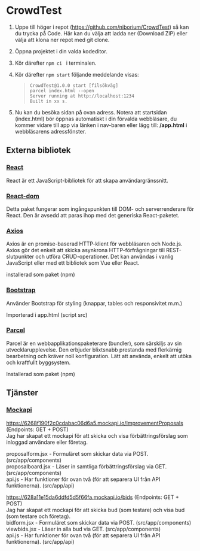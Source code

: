 # CrowdTest

1. Uppe till höger i repot (https://github.com/niborium/CrowdTest) så kan du trycka på Code. Här kan du välja att ladda ner (Download ZIP) eller välja att klona ner repot med git clone.
2. Öppna projektet i din valda kodeditor.
3. Kör därefter `npm ci ` i terminalen.
4. Kör därefter `npm start` följande meddelande visas:

   > ```
   > CrowdTest@1.0.0 start [filsökväg]
   > parcel index.html --open
   > Server running at http://localhost:1234
   > Built in xx s.
   > ```

5. Nu kan du besöka sidan på ovan adress. Notera att startsidan (index.html) bör öppnas automatiskt i din förvalda webbläsare, du kommer vidare till app via länken i nav-baren eller lägg till: **/app.html** i webbläsarens adressfönster.

## Externa bibliotek

### [React](https://www.npmjs.com/package/react)

React är ett JavaScript-bibliotek för att skapa användargränssnitt.

### [React-dom](https://www.npmjs.com/package/react)

Detta paket fungerar som ingångspunkten till DOM- och serverrenderare för React. Den är avsedd att paras ihop med det generiska React-paketet.

### [Axios](https://www.npmjs.com/package/axios)

Axios är en promise-baserad HTTP-klient för webbläsaren och Node.js. Axios gör det enkelt att skicka asynkrona HTTP-förfrågningar till REST-slutpunkter och utföra CRUD-operationer. Det kan användas i vanlig JavaScript eller med ett bibliotek som Vue eller React.

installerad som paket (npm)

### [Bootstrap](https://getbootstrap.com/docs/5.0/getting-started/introduction/)

Använder Bootstrap för styling (knappar, tables och responsivitet m.m.)

Importerad i app.html (script src)

### [Parcel](https://www.npmjs.com/package/parcel)

Parcel är en webbapplikationspaketerare (bundler), som särskiljs av sin utvecklarupplevelse. Den erbjuder blixtsnabb prestanda med flerkärnig bearbetning och kräver noll konfiguration. Lätt att använda, enkelt att utöka och kraftfullt byggsystem.

Installerad som paket (npm)

## Tjänster

### [Mockapi](https://mockapi.io/)

https://6268f190f2c0cdabac06d6a5.mockapi.io/ImprovementProposals (Endpoints: GET + POST)\
Jag har skapat ett mockapi för att skicka och visa förbättringsförslag som inloggad användare eller företag.

proposalform.jsx - Formuläret som skickar data via POST. (src/app/components)\
proposalboard.jsx - Läser in samtliga förbättringsförslag via GET. (src/app/components)\
api.js - Har funktioner för ovan två (för att separera UI från API funktionerna). (src/app/api)

https://628a11e15da6ddfd5d5f66fa.mockapi.io/bids (Endpoints: GET + POST)\
Jag har skapat ett mockapi för att skicka bud (som testare) och visa bud (som testare och företag).\
bidform.jsx - Formuläret som skickar data via POST. (src/app/components)\
viewbids.jsx - Läser in alla bud via GET. (src/app/components)\
api.js - Har funktioner för ovan två (för att separera UI från API funktionerna). (src/app/api)
